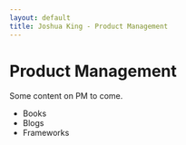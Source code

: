 ```yaml
---
layout: default
title: Joshua King - Product Management
---
```

# Product Management
Some content on PM to come.

- Books
- Blogs
- Frameworks
